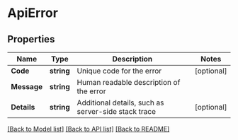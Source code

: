# ApiError

## Properties

Name | Type | Description | Notes
------------ | ------------- | ------------- | -------------
**Code** | **string** | Unique code for the error | [optional] 
**Message** | **string** | Human readable description of the error | 
**Details** | **string** | Additional details, such as server-side stack trace | [optional] 

[[Back to Model list]](../README.md#documentation-for-models) [[Back to API list]](../README.md#documentation-for-api-endpoints) [[Back to README]](../README.md)


